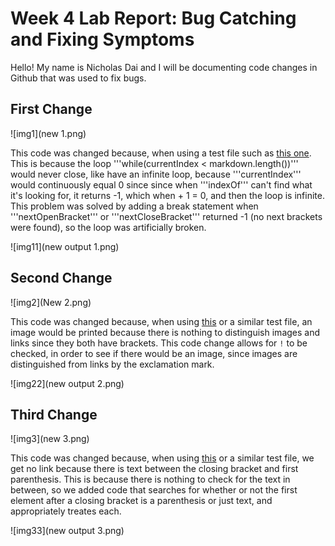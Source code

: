 # Week 4 Lab Report: Bug Catching and Fixing Symptoms

Hello! My name is Nicholas Dai and I will be documenting code changes in Github that was used to fix bugs.

## First Change

![img1](new 1.png)

This code was changed because, when using a test file such as [this one](https://github.com/nicholasdai/cse15l-lab-reports/blob/main/test%20file%201.md). This is because the loop '''while(currentIndex < markdown.length())''' would never close, like have an infinite loop, because '''currentIndex''' would continuously equal 0 since since when '''indexOf''' can't find what it's looking for, it returns -1, which when + 1 = 0, and then the loop is infinite. This problem was solved by adding a break statement when '''nextOpenBracket''' or '''nextCloseBracket''' returned -1 (no next brackets were found), so the loop was artificially broken.

![img11](new output 1.png)

## Second Change

![img2](New 2.png)

This code was changed because, when using [this](https://github.com/nicholasdai/cse15l-lab-reports/blob/main/test%20file%202.md) or a similar test file, an image would be printed because there is nothing to distinguish images and links since they both have brackets. This code change allows for ```!``` to be checked, in order to see if there would be an image, since images are distinguished from links by the exclamation mark.

![img22](new output 2.png)

## Third Change

![img3](new 3.png)

This code was changed because, when using [this](https://github.com/nicholasdai/cse15l-lab-reports/blob/main/test%20file%203.md) or a similar test file, we get no link because there is text between the closing bracket and first parenthesis. This is because there is nothing to check for the text in between, so we added code that searches for whether or not the first element after a closing bracket is a parenthesis or just text, and appropriately treates each.

![img33](new output 3.png)
